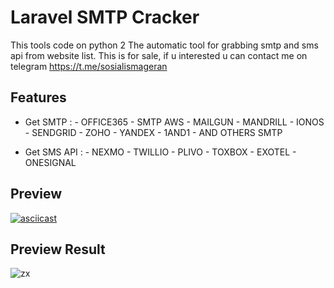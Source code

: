 # Laravel SMTP Cracker

This tools code on python 2
The automatic tool for grabbing smtp and sms api from website list.
This is for sale, if u interested u can contact me on telegram https://t.me/sosialismageran

## Features

- Get SMTP :  - OFFICE365 
              - SMTP AWS 
              - MAILGUN
              - MANDRILL
              - IONOS
              - SENDGRID
              - ZOHO
              - YANDEX
              - 1AND1
              - AND OTHERS SMTP
              
- Get SMS API : - NEXMO 
                - TWILLIO
                - PLIVO
                - TOXBOX
                - EXOTEL
                - ONESIGNAL

## Preview
[![asciicast](https://asciinema.org/a/Su2F1GLfAX59noyXHmuipAbvM.svg)](https://asciinema.org/a/Su2F1GLfAX59noyXHmuipAbvM)

## Preview Result
![zx](https://user-images.githubusercontent.com/89692016/139434130-4552af6f-ed27-4cdd-8dc5-e82fff7f3800.PNG)
